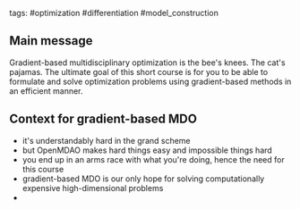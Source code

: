 tags: #optimization #differentiation #model_construction 

## Main message
Gradient-based multidisciplinary optimization is the bee's knees. The cat's pajamas. The ultimate goal of this short course is for you to be able to formulate and solve optimization problems using gradient-based methods in an efficient manner.

## Context for gradient-based MDO
- it's understandably hard in the grand scheme
- but OpenMDAO makes hard things easy and impossible things hard
- you end up in an arms race with what you're doing, hence the need for this course
- gradient-based MDO is our only hope for solving computationally expensive high-dimensional problems
- 